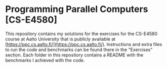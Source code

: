 # Programming Parallel Computers [CS-E4580]
This repository contains my solutions for the exercises for the CS-E4580 course at Aalto University that is publicly available at [https://ppc.cs.aalto.fi/](https://ppc.cs.aalto.fi/). Instructions and extra files to run the code and benchmarks can be found there in the "Exercises" section. Each folder in this repository contains a README with the benchmarks I achieved with the code.
